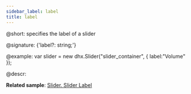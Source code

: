 ```yaml
---
sidebar_label: label
title: label
---          
```


@short: specifies the label of a slider

@signature: {'label?: string;'}

@example:
var slider = new dhx.Slider("slider_container", { 
   label:"Volume" 
});

@descr:

**Related sample**: [Slider. Slider Label](https://snippet.dhtmlx.com/4o7yttam)

[comment]: # (@related: slider/initializing_slider.md#configuration-properties slider/configuring_slider.md#slider-label)
